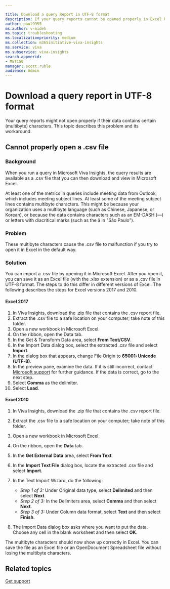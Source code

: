 ```yaml
---

title: Download a query Report in UTF-8 format
description: If your query reports cannot be opened properly in Excel because they contain multi-byte characters, follow these steps to work around the problem   
author: paul9955
ms.author: v-mideh
ms.topic: troubleshooting
ms.localizationpriority: medium 
ms.collection: m365initiative-viva-insights 
ms.service: viva 
ms.subservice: viva-insights 
search.appverid: 
- MET150 
manager: scott.ruble
audience: Admin
---
```


# Download a query report in UTF-8 format

Your query reports might not open properly if their data contains certain (multibyte) characters. This topic describes this problem and its workaround.

## Cannot properly open a .csv file

### Background

When you run a query in Microsoft Viva Insights, the query results are available as a .csv file that you can then download and view in Microsoft Excel.

At least one of the metrics in queries include meeting data from Outlook, which includes meeting subject lines. At least some of the meeting subject lines contains multibyte characters. This might be because your organization uses a multibyte language (such as Chinese, Japanese, or Korean), or because the data contains characters such as an EM-DASH (—) or letters with diacritical marks (such as the ã in "São Paulo").

### Problem

These multibyte characters cause the .csv file to malfunction if you try to open it in Excel in the default way.

### Solution

You can import a .csv file by opening it in Microsoft Excel. After you open it, you can save it as an Excel file (with the .xlsx extension) or as a .csv file in UTF-8 format. The steps to do this differ in different versions of Excel. The following describes the steps for Excel versions 2017 and 2010.

#### Excel 2017

1. In Viva Insights, download the .zip file that contains the .csv report file.
2. Extract the .csv file to a safe location on your computer; take note of this folder.
3. Open a new workbook in Microsoft Excel.
4. On the ribbon, open the Data tab.
5. In the Get & Transform Data area, select **From Text/CSV**.
6. In the Import Data dialog box, select the extracted .csv file and select **Import**.
7. In the dialog box that appears, change File Origin to **65001: Unicode (UTF-8)**.
8. In the preview pane, examine the data. If it is still incorrect, contact [Microsoft support](https://support.microsoft.com/contactus/) for further guidance. If the data is correct, go to the next step.
9. Select **Comma** as the delimiter.
10. Select **Load**.

#### Excel 2010

1. In Viva Insights, download the .zip file that contains the .csv report file.
2. Extract the .csv file to a safe location on your computer; take note of this folder.
3. Open a new workbook in Microsoft Excel.
4. On the ribbon, open the **Data** tab.
5. In the **Get External Data** area, select **From Text**.
6. In the **Import Text File** dialog box, locate the extracted .csv file and select **Import**.
7. In the Text Import Wizard, do the following:

   * *Step 1 of 3:* Under Original data type, select **Delimited** and then select **Next**.
   * *Step 2 of 3:* In the Delimiters area, select **Comma** and then select **Next**.
   * *Step 3 of 3:* Under Column data format, select **Text** and then select **Finish**.

8. The Import Data dialog box asks where you want to put the data. Choose any cell in the blank worksheet and then select **OK**.

The multibyte characters should now show up correctly in Excel. You can save the file as an Excel file or an OpenDocument Spreadsheet file without losing the multibyte characters.

## Related topics

[Get support](../overview/getting-support.md)